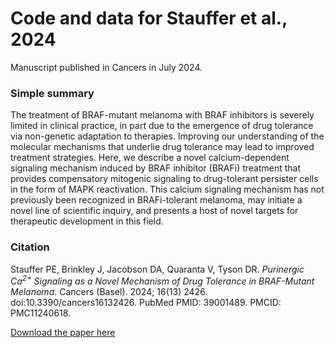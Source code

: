 # Code and data for Stauffer et al., 2024
Manuscript published in Cancers in July 2024.  

### Simple summary

The treatment of BRAF-mutant melanoma with BRAF inhibitors is severely limited in clinical practice, in part due to the emergence of drug tolerance via non-genetic adaptation to therapies. Improving our understanding of the molecular mechanisms that underlie drug tolerance may lead to improved treatment strategies. Here, we describe a novel calcium-dependent signaling mechanism induced by BRAF inhibitor (BRAFi) treatment that provides compensatory mitogenic signaling to drug-tolerant persister cells in the form of MAPK reactivation. This calcium signaling mechanism has not previously been recognized in BRAFi-tolerant melanoma, may initiate a novel line of scientific inquiry, and presents a host of novel targets for therapeutic development in this field.  


### Citation

Stauffer PE, Brinkley J, Jacobson DA, Quaranta V, Tyson DR. _Purinergic Ca<sup>2+</sup> Signaling as a Novel Mechanism of Drug Tolerance in BRAF-Mutant Melanoma._ Cancers (Basel). 2024; 16(13) 2426. doi:10.3390/cancers16132426. PubMed PMID: 39001489. PMCID: PMC11240618.  

[Download the paper here](https://doi.org/10.3390/cancers16132426)
